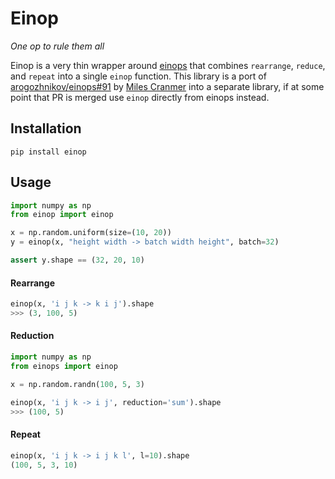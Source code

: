# Einop

_One op to rule them all_

Einop is a very thin wrapper around [einops](https://github.com/arogozhnikov/einops) that combines `rearrange`, `reduce`, and `repeat` into a single `einop` function. This library is a port of [arogozhnikov/einops#91](https://github.com/arogozhnikov/einops/pull/91) by [Miles Cranmer](https://github.com/MilesCranmer) into a separate library, if at some point that PR is merged use `einop` directly from einops instead.

## Installation
```
pip install einop
```
## Usage
```python
import numpy as np
from einop import einop

x = np.random.uniform(size=(10, 20))
y = einop(x, "height width -> batch width height", batch=32)

assert y.shape == (32, 20, 10)
```

#### Rearrange
```python
einop(x, 'i j k -> k i j').shape
>>> (3, 100, 5)
```

#### Reduction
```python
import numpy as np
from einops import einop

x = np.random.randn(100, 5, 3)

einop(x, 'i j k -> i j', reduction='sum').shape
>>> (100, 5)
```

#### Repeat
```python
einop(x, 'i j k -> i j k l', l=10).shape
(100, 5, 3, 10)
```
